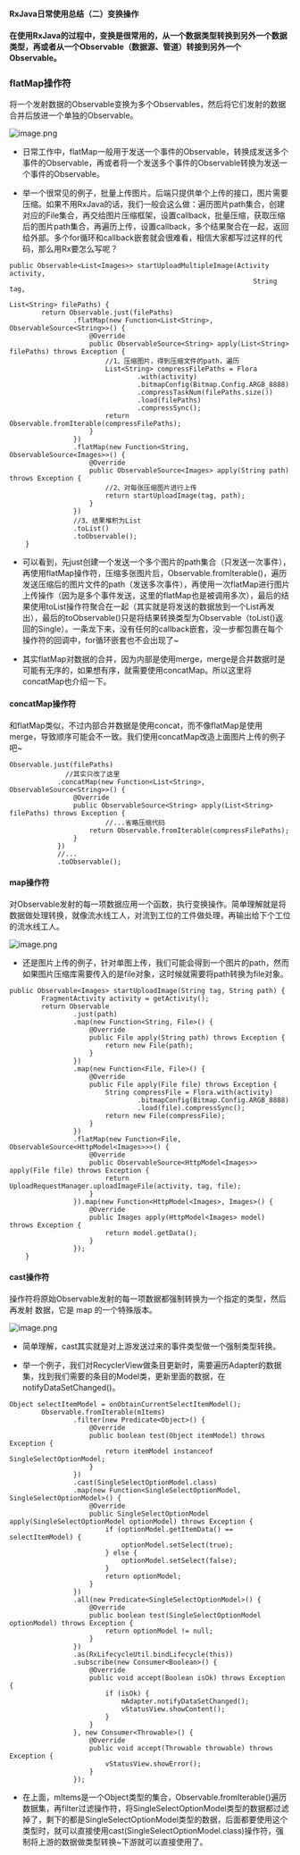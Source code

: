 #### RxJava日常使用总结（二）变换操作

#### 在使用RxJava的过程中，变换是很常用的，从一个数据类型转换到另外一个数据类型，再或者从一个Observable（数据源、管道）转接到另外一个Observable。

### flatMap操作符
将一个发射数据的Observable变换为多个Observables，然后将它们发射的数据合并后放进一个单独的Observable。

![image.png](https://upload-images.jianshu.io/upload_images/1641428-627018f4f69f0c7e.png?imageMogr2/auto-orient/strip%7CimageView2/2/w/1240)

- 日常工作中，flatMap一般用于发送一个事件的Observable，转换成发送多个事件的Observable，再或者将一个发送多个事件的Observable转换为发送一个事件的Observable。

- 举一个很常见的例子，批量上传图片。后端只提供单个上传的接口，图片需要压缩。如果不用RxJava的话，我们一般会这么做：遍历图片path集合，创建对应的File集合，再交给图片压缩框架，设置callback，批量压缩，获取压缩后的图片path集合，再遍历上传，设置callback，多个结果聚合在一起，返回给外部。多个for循环和callback嵌套就会很难看，相信大家都写过这样的代码，那么用Rx要怎么写呢？

```
public Observable<List<Images>> startUploadMultipleImage(Activity activity,
                                                             String tag,
                                                             List<String> filePaths) {
        return Observable.just(filePaths)
                .flatMap(new Function<List<String>, ObservableSource<String>>() {
                    @Override
                    public ObservableSource<String> apply(List<String> filePaths) throws Exception {
                        //1、压缩图片，得到压缩文件的path，遍历
                        List<String> compressFilePaths = Flora
                                .with(activity)
                                .bitmapConfig(Bitmap.Config.ARGB_8888)
                                .compressTaskNum(filePaths.size())
                                .load(filePaths)
                                .compressSync();
                        return Observable.fromIterable(compressFilePaths);
                    }
                })
                .flatMap(new Function<String, ObservableSource<Images>>() {
                    @Override
                    public ObservableSource<Images> apply(String path) throws Exception {
                        //2、对每张压缩图片进行上传
                        return startUploadImage(tag, path);
                    }
                })
                //3、结果堆积为List
                .toList()
                .toObservable();
    }
```

- 可以看到，先just创建一个发送一个多个图片的path集合（只发送一次事件），再使用flatMap操作符，压缩多张图片后，Observable.fromIterable()，遍历发送压缩后的图片文件的path（发送多次事件），再使用一次flatMap进行图片上传操作（因为是多个事件发送，这里的flatMap也是被调用多次），最后的结果使用toList操作符聚合在一起（其实就是将发送的数据放到一个List再发出），最后的toObservable()只是将结果转换类型为Observable（toList()返回的Single）。一条龙下来，没有任何的callback嵌套，没一步都包裹在每个操作符的回调中，for循环嵌套也不会出现了~


- 其实flatMap对数据的合并，因为内部是使用merge，merge是合并数据时是可能有无序的，如果想有序，就需要使用concatMap。所以这里将concatMap也介绍一下。

#### concatMap操作符

和flatMap类似，不过内部合并数据是使用concat，而不像flatMap是使用merge，导致顺序可能会不一致。我们使用concatMap改造上面图片上传的例子吧~

```
Observable.just(filePaths)
			  //其实只改了这里
            .concatMap(new Function<List<String>, ObservableSource<String>>() {
                @Override
                public ObservableSource<String> apply(List<String> filePaths) throws Exception {
						//...省略压缩代码
                    return Observable.fromIterable(compressFilePaths);
                }
            })
            //...
            .toObservable();
```

#### map操作符

对Observable发射的每一项数据应用一个函数，执行变换操作。简单理解就是将数据做处理转换，就像流水线工人，对流到工位的工件做处理，再输出给下个工位的流水线工人。

![image.png](https://upload-images.jianshu.io/upload_images/1641428-ae858cd707310a45.png?imageMogr2/auto-orient/strip%7CimageView2/2/w/1240)

- 还是图片上传的例子，针对单图上传，我们可能会得到一个图片的path，然而如果图片压缩库需要传入的是file对象，这时候就需要将path转换为file对象。

```
public Observable<Images> startUploadImage(String tag, String path) {
        FragmentActivity activity = getActivity();
        return Observable
                .just(path)
                .map(new Function<String, File>() {
                    @Override
                    public File apply(String path) throws Exception {
                        return new File(path);
                    }
                })
                .map(new Function<File, File>() {
                    @Override
                    public File apply(File file) throws Exception {
                        String compressFile = Flora.with(activity)
                                .bitmapConfig(Bitmap.Config.ARGB_8888)
                                .load(file).compressSync();
                        return new File(compressFile);
                    }
                })
                .flatMap(new Function<File, ObservableSource<HttpModel<Images>>>() {
                    @Override
                    public ObservableSource<HttpModel<Images>> apply(File file) throws Exception {
                        return UploadRequestManager.uploadImageFile(activity, tag, file);
                    }
                }).map(new Function<HttpModel<Images>, Images>() {
                    @Override
                    public Images apply(HttpModel<Images> model) throws Exception {
                        return model.getData();
                    }
                });
    }
```

#### cast操作符
操作符将原始Observable发射的每一项数据都强制转换为一个指定的类型，然后再发射 数据，它是 map 的一个特殊版本。

![image.png](https://upload-images.jianshu.io/upload_images/1641428-d7c4e604236fbc4d.png?imageMogr2/auto-orient/strip%7CimageView2/2/w/1240)

- 简单理解，cast其实就是对上游发送过来的事件类型做一个强制类型转换。

- 举一个例子，我们对RecyclerView做条目更新时，需要遍历Adapter的数据集，找到我们需要的条目的Model类，更新里面的数据，在notifyDataSetChanged()。

```
Object selectItemModel = onObtainCurrentSelectItemModel();
        Observable.fromIterable(mItems)
                .filter(new Predicate<Object>() {
                    @Override
                    public boolean test(Object itemModel) throws Exception {
                        return itemModel instanceof SingleSelectOptionModel;
                    }
                })
                .cast(SingleSelectOptionModel.class)
                .map(new Function<SingleSelectOptionModel, SingleSelectOptionModel>() {
                    @Override
                    public SingleSelectOptionModel apply(SingleSelectOptionModel optionModel) throws Exception {
                        if (optionModel.getItemData() == selectItemModel) {
                            optionModel.setSelect(true);
                        } else {
                            optionModel.setSelect(false);
                        }
                        return optionModel;
                    }
                })
                .all(new Predicate<SingleSelectOptionModel>() {
                    @Override
                    public boolean test(SingleSelectOptionModel optionModel) throws Exception {
                        return optionModel != null;
                    }
                })
                .as(RxLifecycleUtil.bindLifecycle(this))
                .subscribe(new Consumer<Boolean>() {
                    @Override
                    public void accept(Boolean isOk) throws Exception {
                        if (isOk) {
                            mAdapter.notifyDataSetChanged();
                            vStatusView.showContent();
                        }
                    }
                }, new Consumer<Throwable>() {
                    @Override
                    public void accept(Throwable throwable) throws Exception {
                        vStatusView.showError();
                    }
                });
```

- 在上面，mItems是一个Object类型的集合，Observable.fromIterable()遍历数据集，再filter过滤操作符，将SingleSelectOptionModel类型的数据都过滤掉了，剩下的都是SingleSelectOptionModel类型的数据，后面都要使用这个类型时，就可以直接使用cast(SingleSelectOptionModel.class)操作符，强制将上游的数据做类型转换~下游就可以直接使用了。